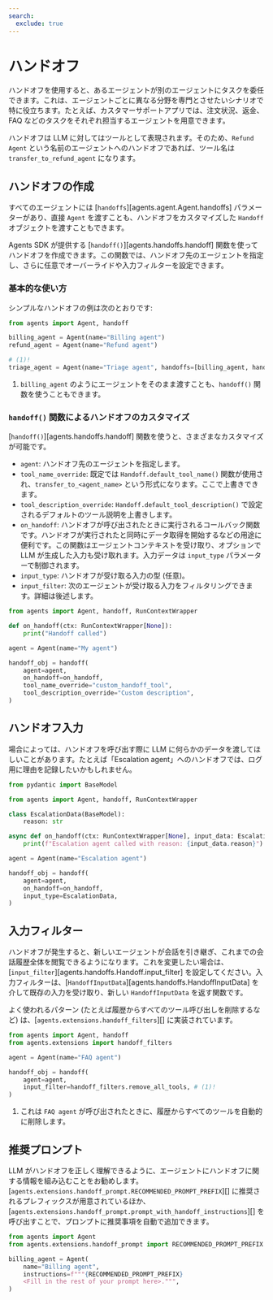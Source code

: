 ```yaml
---
search:
  exclude: true
---
```

# ハンドオフ

ハンドオフを使用すると、あるエージェントが別のエージェントにタスクを委任できます。これは、エージェントごとに異なる分野を専門とさせたいシナリオで特に役立ちます。たとえば、カスタマーサポートアプリでは、注文状況、返金、 FAQ などのタスクをそれぞれ担当するエージェントを用意できます。

ハンドオフは LLM に対してはツールとして表現されます。そのため、`Refund Agent` という名前のエージェントへのハンドオフであれば、ツール名は `transfer_to_refund_agent` になります。

## ハンドオフの作成

すべてのエージェントには [`handoffs`][agents.agent.Agent.handoffs] パラメーターがあり、直接 `Agent` を渡すことも、ハンドオフをカスタマイズした `Handoff` オブジェクトを渡すこともできます。

Agents SDK が提供する [`handoff()`][agents.handoffs.handoff] 関数を使ってハンドオフを作成できます。この関数では、ハンドオフ先のエージェントを指定し、さらに任意でオーバーライドや入力フィルターを設定できます。

### 基本的な使い方

シンプルなハンドオフの例は次のとおりです:

```python
from agents import Agent, handoff

billing_agent = Agent(name="Billing agent")
refund_agent = Agent(name="Refund agent")

# (1)!
triage_agent = Agent(name="Triage agent", handoffs=[billing_agent, handoff(refund_agent)])
```

1. `billing_agent` のようにエージェントをそのまま渡すことも、`handoff()` 関数を使うこともできます。

### `handoff()` 関数によるハンドオフのカスタマイズ

[`handoff()`][agents.handoffs.handoff] 関数を使うと、さまざまなカスタマイズが可能です。

- `agent`: ハンドオフ先のエージェントを指定します。  
- `tool_name_override`: 既定では `Handoff.default_tool_name()` 関数が使用され、`transfer_to_<agent_name>` という形式になります。ここで上書きできます。  
- `tool_description_override`: `Handoff.default_tool_description()` で設定されるデフォルトのツール説明を上書きします。  
- `on_handoff`: ハンドオフが呼び出されたときに実行されるコールバック関数です。ハンドオフが実行されたと同時にデータ取得を開始するなどの用途に便利です。この関数はエージェントコンテキストを受け取り、オプションで LLM が生成した入力も受け取れます。入力データは `input_type` パラメーターで制御されます。  
- `input_type`: ハンドオフが受け取る入力の型 (任意)。  
- `input_filter`: 次のエージェントが受け取る入力をフィルタリングできます。詳細は後述します。  

```python
from agents import Agent, handoff, RunContextWrapper

def on_handoff(ctx: RunContextWrapper[None]):
    print("Handoff called")

agent = Agent(name="My agent")

handoff_obj = handoff(
    agent=agent,
    on_handoff=on_handoff,
    tool_name_override="custom_handoff_tool",
    tool_description_override="Custom description",
)
```

## ハンドオフ入力

場合によっては、ハンドオフを呼び出す際に LLM に何らかのデータを渡してほしいことがあります。たとえば「Escalation agent」へのハンドオフでは、ログ用に理由を記録したいかもしれません。

```python
from pydantic import BaseModel

from agents import Agent, handoff, RunContextWrapper

class EscalationData(BaseModel):
    reason: str

async def on_handoff(ctx: RunContextWrapper[None], input_data: EscalationData):
    print(f"Escalation agent called with reason: {input_data.reason}")

agent = Agent(name="Escalation agent")

handoff_obj = handoff(
    agent=agent,
    on_handoff=on_handoff,
    input_type=EscalationData,
)
```

## 入力フィルター

ハンドオフが発生すると、新しいエージェントが会話を引き継ぎ、これまでの会話履歴全体を閲覧できるようになります。これを変更したい場合は、[`input_filter`][agents.handoffs.Handoff.input_filter] を設定してください。入力フィルターは、[`HandoffInputData`][agents.handoffs.HandoffInputData] を介して既存の入力を受け取り、新しい `HandoffInputData` を返す関数です。

よく使われるパターン (たとえば履歴からすべてのツール呼び出しを削除するなど) は、[`agents.extensions.handoff_filters`][] に実装されています。

```python
from agents import Agent, handoff
from agents.extensions import handoff_filters

agent = Agent(name="FAQ agent")

handoff_obj = handoff(
    agent=agent,
    input_filter=handoff_filters.remove_all_tools, # (1)!
)
```

1. これは `FAQ agent` が呼び出されたときに、履歴からすべてのツールを自動的に削除します。

## 推奨プロンプト

LLM がハンドオフを正しく理解できるように、エージェントにハンドオフに関する情報を組み込むことをお勧めします。[`agents.extensions.handoff_prompt.RECOMMENDED_PROMPT_PREFIX`][] に推奨されるプレフィックスが用意されているほか、[`agents.extensions.handoff_prompt.prompt_with_handoff_instructions`][] を呼び出すことで、プロンプトに推奨事項を自動で追加できます。

```python
from agents import Agent
from agents.extensions.handoff_prompt import RECOMMENDED_PROMPT_PREFIX

billing_agent = Agent(
    name="Billing agent",
    instructions=f"""{RECOMMENDED_PROMPT_PREFIX}
    <Fill in the rest of your prompt here>.""",
)
```